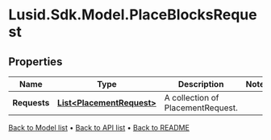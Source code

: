 # Lusid.Sdk.Model.PlaceBlocksRequest

## Properties

Name | Type | Description | Notes
------------ | ------------- | ------------- | -------------
**Requests** | [**List&lt;PlacementRequest&gt;**](PlacementRequest.md) | A collection of PlacementRequest. | 

[Back to Model list](../README.md#documentation-for-models) &#8226; [Back to API list](../README.md#documentation-for-api-endpoints) &#8226; [Back to README](../README.md)

